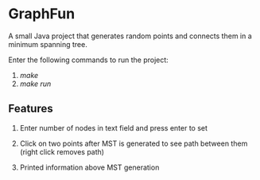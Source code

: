 # GraphFun
A small Java project that generates random points and connects them in a
minimum spanning tree.

Enter the following commands to run the project:
1. *make*
2. *make run*

## Features
1. Enter number of nodes in text field and press enter to set

2. Click on two points after MST is generated to see path between them (right
click removes path)

3. Printed information above MST generation
